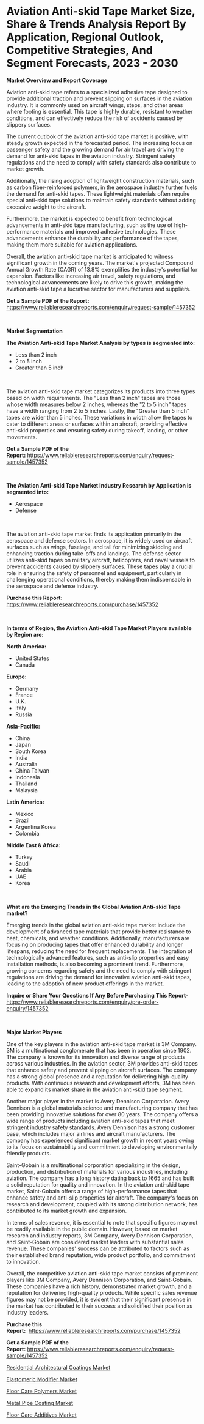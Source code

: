 <p><h1>Aviation Anti-skid Tape Market Size, Share & Trends Analysis Report By Application, Regional Outlook, Competitive Strategies, And Segment Forecasts, 2023 - 2030</h1></p><p><strong>Market Overview and Report Coverage</strong></p>
<p><p>Aviation anti-skid tape refers to a specialized adhesive tape designed to provide additional traction and prevent slipping on surfaces in the aviation industry. It is commonly used on aircraft wings, steps, and other areas where footing is essential. This tape is highly durable, resistant to weather conditions, and can effectively reduce the risk of accidents caused by slippery surfaces.</p><p>The current outlook of the aviation anti-skid tape market is positive, with steady growth expected in the forecasted period. The increasing focus on passenger safety and the growing demand for air travel are driving the demand for anti-skid tapes in the aviation industry. Stringent safety regulations and the need to comply with safety standards also contribute to market growth.</p><p>Additionally, the rising adoption of lightweight construction materials, such as carbon fiber-reinforced polymers, in the aerospace industry further fuels the demand for anti-skid tapes. These lightweight materials often require special anti-skid tape solutions to maintain safety standards without adding excessive weight to the aircraft.</p><p>Furthermore, the market is expected to benefit from technological advancements in anti-skid tape manufacturing, such as the use of high-performance materials and improved adhesive technologies. These advancements enhance the durability and performance of the tapes, making them more suitable for aviation applications.</p><p>Overall, the aviation anti-skid tape market is anticipated to witness significant growth in the coming years. The market's projected Compound Annual Growth Rate (CAGR) of 13.8% exemplifies the industry's potential for expansion. Factors like increasing air travel, safety regulations, and technological advancements are likely to drive this growth, making the aviation anti-skid tape a lucrative sector for manufacturers and suppliers.</p></p>
<p><strong>Get a Sample PDF of the Report:</strong> <a href="https://www.reliableresearchreports.com/enquiry/request-sample/1457352">https://www.reliableresearchreports.com/enquiry/request-sample/1457352</a></p>
<p>&nbsp;</p>
<p><strong>Market Segmentation</strong></p>
<p><strong>The Aviation Anti-skid Tape Market Analysis by types is segmented into:</strong></p>
<p><ul><li>Less than 2 inch</li><li>2 to 5 inch</li><li>Greater than 5 inch</li></ul></p>
<p>&nbsp;</p>
<p><p>The aviation anti-skid tape market categorizes its products into three types based on width requirements. The "Less than 2 inch" tapes are those whose width measures below 2 inches, whereas the "2 to 5 inch" tapes have a width ranging from 2 to 5 inches. Lastly, the "Greater than 5 inch" tapes are wider than 5 inches. These variations in width allow the tapes to cater to different areas or surfaces within an aircraft, providing effective anti-skid properties and ensuring safety during takeoff, landing, or other movements.</p></p>
<p><strong>Get a Sample PDF of the Report:</strong>&nbsp;<a href="https://www.reliableresearchreports.com/enquiry/request-sample/1457352">https://www.reliableresearchreports.com/enquiry/request-sample/1457352</a></p>
<p>&nbsp;</p>
<p><strong>The Aviation Anti-skid Tape Market Industry Research by Application is segmented into:</strong></p>
<p><ul><li>Aerospace</li><li>Defense</li></ul></p>
<p>&nbsp;</p>
<p><p>The aviation anti-skid tape market finds its application primarily in the aerospace and defense sectors. In aerospace, it is widely used on aircraft surfaces such as wings, fuselage, and tail for minimizing skidding and enhancing traction during take-offs and landings. The defense sector utilizes anti-skid tapes on military aircraft, helicopters, and naval vessels to prevent accidents caused by slippery surfaces. These tapes play a crucial role in ensuring the safety of personnel and equipment, particularly in challenging operational conditions, thereby making them indispensable in the aerospace and defense industry.</p></p>
<p><strong>Purchase this Report:</strong>&nbsp; <a href="https://www.reliableresearchreports.com/purchase/1457352">https://www.reliableresearchreports.com/purchase/1457352</a></p>
<p>&nbsp;</p>
<p><strong>In terms of Region, the Aviation Anti-skid Tape Market Players available by Region are:</strong></p>
<p>
    <p> <strong> North America: </strong>
        <ul>
            <li>United States</li>
            <li>Canada</li>
        </ul>
        </p> 
    <p> <strong> Europe: </strong>
        <ul>
            <li>Germany</li>
            <li>France</li>
            <li>U.K.</li>
            <li>Italy</li>
            <li>Russia</li>
        </ul>
        </p> 
    <p> <strong> Asia-Pacific: </strong>
        <ul>
            <li>China</li>
            <li>Japan</li>
            <li>South Korea</li>
            <li>India</li>
            <li>Australia</li>
            <li>China Taiwan</li>
            <li>Indonesia</li>
            <li>Thailand</li>
            <li>Malaysia</li>
        </ul>
        </p> 
    <p> <strong> Latin America: </strong>
        <ul>
            <li>Mexico</li>
            <li>Brazil</li>
            <li>Argentina Korea</li>
            <li>Colombia</li>
        </ul>
        </p> 
    <p> <strong> Middle East & Africa: </strong>
        <ul>
            <li>Turkey</li>
            <li>Saudi</li>
            <li>Arabia</li>
            <li>UAE</li>
            <li>Korea</li>
        </ul>
    </p>
    </p>
<p>&nbsp;</p>
<p><strong>What are the Emerging Trends in the Global Aviation Anti-skid Tape market?</strong></p>
<p><p>Emerging trends in the global aviation anti-skid tape market include the development of advanced tape materials that provide better resistance to heat, chemicals, and weather conditions. Additionally, manufacturers are focusing on producing tapes that offer enhanced durability and longer lifespans, reducing the need for frequent replacements. The integration of technologically advanced features, such as anti-slip properties and easy installation methods, is also becoming a prominent trend. Furthermore, growing concerns regarding safety and the need to comply with stringent regulations are driving the demand for innovative aviation anti-skid tapes, leading to the adoption of new product offerings in the market.</p></p>
<p><strong>Inquire or Share Your Questions If Any Before Purchasing This Report</strong>- <a href="https://www.reliableresearchreports.com/enquiry/pre-order-enquiry/1457352">https://www.reliableresearchreports.com/enquiry/pre-order-enquiry/1457352</a></p>
<p>&nbsp;</p>
<p><strong>Major Market Players</strong></p>
<p><p>One of the key players in the aviation anti-skid tape market is 3M Company. 3M is a multinational conglomerate that has been in operation since 1902. The company is known for its innovation and diverse range of products across various industries. In the aviation sector, 3M provides anti-skid tapes that enhance safety and prevent slipping on aircraft surfaces. The company has a strong global presence and a reputation for delivering high-quality products. With continuous research and development efforts, 3M has been able to expand its market share in the aviation anti-skid tape segment.</p><p>Another major player in the market is Avery Dennison Corporation. Avery Dennison is a global materials science and manufacturing company that has been providing innovative solutions for over 80 years. The company offers a wide range of products including aviation anti-skid tapes that meet stringent industry safety standards. Avery Dennison has a strong customer base, which includes major airlines and aircraft manufacturers. The company has experienced significant market growth in recent years owing to its focus on sustainability and commitment to developing environmentally friendly products.</p><p>Saint-Gobain is a multinational corporation specializing in the design, production, and distribution of materials for various industries, including aviation. The company has a long history dating back to 1665 and has built a solid reputation for quality and innovation. In the aviation anti-skid tape market, Saint-Gobain offers a range of high-performance tapes that enhance safety and anti-slip properties for aircraft. The company's focus on research and development, coupled with its strong distribution network, has contributed to its market growth and expansion.</p><p>In terms of sales revenue, it is essential to note that specific figures may not be readily available in the public domain. However, based on market research and industry reports, 3M Company, Avery Dennison Corporation, and Saint-Gobain are considered market leaders with substantial sales revenue. These companies' success can be attributed to factors such as their established brand reputation, wide product portfolio, and commitment to innovation.</p><p>Overall, the competitive aviation anti-skid tape market consists of prominent players like 3M Company, Avery Dennison Corporation, and Saint-Gobain. These companies have a rich history, demonstrated market growth, and a reputation for delivering high-quality products. While specific sales revenue figures may not be provided, it is evident that their significant presence in the market has contributed to their success and solidified their position as industry leaders.</p></p>
<p><strong>Purchase this Report:</strong>&nbsp;&nbsp;<a href="https://www.reliableresearchreports.com/purchase/1457352">https://www.reliableresearchreports.com/purchase/1457352</a></p>
<p></p>
<p><strong>Get a Sample PDF of the Report:</strong>&nbsp;<a href="https://www.reliableresearchreports.com/enquiry/request-sample/1457352">https://www.reliableresearchreports.com/enquiry/request-sample/1457352</a></p>
<p><p><a href="https://medium.com/@verladurgan/residential-architectural-coatings-market-trends-forecast-and-competitive-analysis-to-2030-b6b8f52c6457">Residential Architectural Coatings Market</a></p><p><a href="https://medium.com/@grayceyundt1913/elastomeric-modifier-market-report-reveals-the-latest-trends-and-growth-opportunities-of-this-9c1ca57276af">Elastomeric Modifier Market</a></p><p><a href="https://medium.com/@jalenmurphy48/floor-care-polymers-market-report-reveals-the-latest-trends-and-growth-opportunities-of-this-market-e766d34c51f5">Floor Care Polymers Market</a></p><p><a href="https://medium.com/@elsahermann/metal-pipe-coating-market-exploring-market-share-market-trends-and-future-growth-5db8258a56de">Metal Pipe Coating Market</a></p><p><a href="https://medium.com/@hunterwyman1984/floor-care-additives-market-analysis-and-sze-forecasted-for-period-from-2023-to-2030-90819032b4f4">Floor Care Additives Market</a></p></p>
